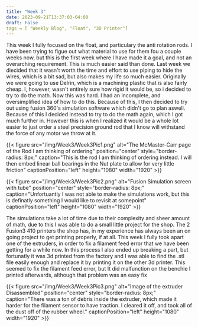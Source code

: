 ```yaml
---
title: "Week 3"
date: 2023-09-21T13:37:03-04:00
draft: False
tags = [ "Weekly Blog", "Float", "3D Printer"]
---
```


This week I fully focused on the float, and particulary the anti rotation rods. I have been trying to figue out what material to use for them fou a couple weeks now, but this is the first week where I have made it a goal, and not an overarching requirement. This is much easier said than done. Last week we diecided that it wasn't worth the time and effort to use piping to hide the wires, which is a bit sad, but also makes my life so much easier. Originally we were going to use Delrin, which is a machining plastic that is also fairly cheap. I, however, wasn't entirely sure how rigid it would be, so i decided to try to do the math. Now this was hard. I had an incomplete, and oversimplified idea of how to do this. Because of this, I then decided to try out using fusion 360's simulation software which didn't go to plan aswell. Because of this I decided instead to try to do the math again, which I got much further in. However this is when I realized it would be a whole lot easier to just order a steel precision ground rod that I know will withstand the force of any motor we throw at it.

{{< figure src="/img/Week3/Week3Pic1.png" alt="The McMaster-Carr page of the Rod I am thinking of ordering" position="center" style="border-radius: 8px;" caption="This is the rod I am thinking of ordering instead. I will then embed linear ball bearings in the Nut plate to allow for very little friction" captionPosition="left" height="1080" width="1920" >}}

{{< figure src="/img/Week3/Week3Pic2.png" alt="Fusion Simulation screen with tube" position="center" style="border-radius: 8px;" caption="Unfortuantly I was not able to make the simulations work, but this is definatly something I would like to revisit at somepoint" captionPosition="left" height="1080" width="1920" >}}

The simulations take a lot of time due to their complexity and sheer amount of math, due to this I was able to do a small little project for the shop. The 2 Fusion3 410 printers the shop has, in my experience has always been an on going project to get printing properly, if at all. This week I fully took apart one of the extruders, in order to fix a filament feed error that we have been getting for a while now. In this process I also ended up breaking a part, but fortunatly it was 3d printed from the factory and I was able to find the .stl file easily enough and replace it by printing it on the other 3d printer. This seemed to fix the filament feed error, but It did malfunction on the benchie I printed afterwards, although that problem was an easy fix 

{{< figure src="/img/Week3/Week3Pic3.png" alt="Image of the extruder Disassembled" position="center" style="border-radius: 8px;" caption="There was a ton of debris inside the extruder, which made it harder for the filament sensor to have traction. I cleared it off, and took all of the dust off of the rubber wheel." captionPosition="left" height="1080" width="1920" >}}